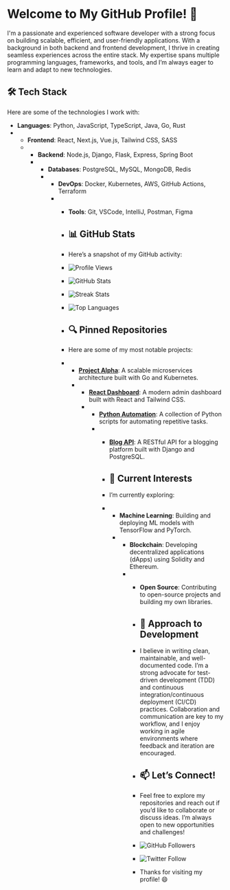 # Welcome to My GitHub Profile! 👋  

I'm a passionate and experienced software developer with a strong focus on building scalable, efficient, and user-friendly applications. With a background in both backend and frontend development, I thrive in creating seamless experiences across the entire stack. My expertise spans multiple programming languages, frameworks, and tools, and I’m always eager to learn and adapt to new technologies.  

## 🛠️ Tech Stack  
Here are some of the technologies I work with:  
- **Languages**: Python, JavaScript, TypeScript, Java, Go, Rust
- - **Frontend**: React, Next.js, Vue.js, Tailwind CSS, SASS
  - - **Backend**: Node.js, Django, Flask, Express, Spring Boot
    - - **Databases**: PostgreSQL, MySQL, MongoDB, Redis
      - - **DevOps**: Docker, Kubernetes, AWS, GitHub Actions, Terraform
        - - **Tools**: Git, VSCode, IntelliJ, Postman, Figma
         
          - ## 📊 GitHub Stats
          - Here’s a snapshot of my GitHub activity:
         
          - ![Profile Views](https://komarev.com/ghpvc/?username=VigfuArnarDavid&color=blue)
          - ![GitHub Stats](https://github-readme-stats.vercel.app/api?username=VigfuArnarDavid&show_icons=true&theme=radical)
          - ![Streak Stats](https://github-readme-streak-stats.herokuapp.com/?user=VigfuArnarDavid&theme=radical)
          - ![Top Languages](https://github-readme-stats.vercel.app/api/top-langs/?username=VigfuArnarDavid&layout=compact&theme=radical)
         
          - ## 🔍 Pinned Repositories
          - Here are some of my most notable projects:
          - - **[Project Alpha](https://github.com/VigfuArnarDavid/project-alpha)**: A scalable microservices architecture built with Go and Kubernetes.
            - - **[React Dashboard](https://github.com/VigfuArnarDavid/react-dashboard)**: A modern admin dashboard built with React and Tailwind CSS.
              - - **[Python Automation](https://github.com/VigfuArnarDavid/python-automation)**: A collection of Python scripts for automating repetitive tasks.
                - - **[Blog API](https://github.com/VigfuArnarDavid/blog-api)**: A RESTful API for a blogging platform built with Django and PostgreSQL.
                 
                  - ## 🌱 Current Interests
                  - I’m currently exploring:
                  - - **Machine Learning**: Building and deploying ML models with TensorFlow and PyTorch.
                    - - **Blockchain**: Developing decentralized applications (dApps) using Solidity and Ethereum.
                      - - **Open Source**: Contributing to open-source projects and building my own libraries.
                       
                        - ## 🚀 Approach to Development
                        - I believe in writing clean, maintainable, and well-documented code. I’m a strong advocate for test-driven development (TDD) and continuous integration/continuous deployment (CI/CD) practices. Collaboration and communication are key to my workflow, and I enjoy working in agile environments where feedback and iteration are encouraged.
                       
                        - ## 📫 Let’s Connect!
                        - Feel free to explore my repositories and reach out if you’d like to collaborate or discuss ideas. I’m always open to new opportunities and challenges!
                       
                        - ![GitHub Followers](https://img.shields.io/github/followers/VigfuArnarDavid?style=social)
                        - ![Twitter Follow](https://img.shields.io/twitter/follow/VigfuArnarDavid?style=social)
                       
                        - Thanks for visiting my profile! 😄
